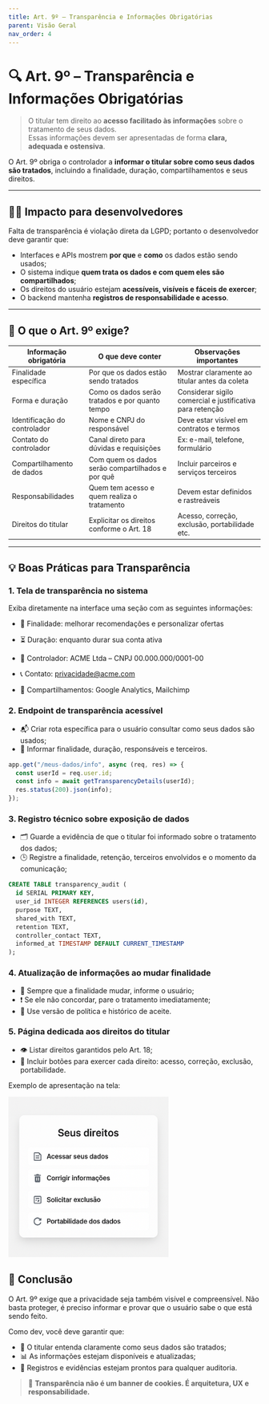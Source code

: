 ```yaml
---
title: Art. 9º – Transparência e Informações Obrigatórias
parent: Visão Geral
nav_order: 4
---
```


# 🔍 Art. 9º – Transparência e Informações Obrigatórias

> O titular tem direito ao **acesso facilitado às informações** sobre o tratamento de seus dados.  
> Essas informações devem ser apresentadas de forma **clara, adequada e ostensiva**.

O Art. 9º obriga o controlador a **informar o titular sobre como seus dados são tratados**, incluindo a finalidade, duração, compartilhamentos e seus direitos.

---

## 👨‍💻 Impacto para desenvolvedores

Falta de transparência é violação direta da LGPD; portanto o desenvolvedor deve garantir que:

- Interfaces e APIs mostrem **por que** e **como** os dados estão sendo usados;
- O sistema indique **quem trata os dados e com quem eles são compartilhados**;
- Os direitos do usuário estejam **acessíveis, visíveis e fáceis de exercer**;
- O backend mantenha **registros de responsabilidade e acesso**.

---

## 🔎 O que o Art. 9º exige?

| Informação obrigatória       | O que deve conter                                | Observações importantes                                   |
| ---------------------------- | ------------------------------------------------ | --------------------------------------------------------- |
| Finalidade específica        | Por que os dados estão sendo tratados            | Mostrar claramente ao titular antes da coleta             |
| Forma e duração              | Como os dados serão tratados e por quanto tempo  | Considerar sigilo comercial e justificativa para retenção |
| Identificação do controlador | Nome e CNPJ do responsável                       | Deve estar visível em contratos e termos                  |
| Contato do controlador       | Canal direto para dúvidas e requisições          | Ex: e-mail, telefone, formulário                          |
| Compartilhamento de dados    | Com quem os dados serão compartilhados e por quê | Incluir parceiros e serviços terceiros                    |
| Responsabilidades            | Quem tem acesso e quem realiza o tratamento      | Devem estar definidos e rastreáveis                       |
| Direitos do titular          | Explicitar os direitos conforme o Art. 18        | Acesso, correção, exclusão, portabilidade etc.            |

---

## 💡 Boas Práticas para Transparência

### 1. Tela de transparência no sistema

Exiba diretamente na interface uma seção com as seguintes informações:

- 📌 Finalidade: melhorar recomendações e personalizar ofertas

- ⏳ Duração: enquanto durar sua conta ativa

- 🏢 Controlador: ACME Ltda – CNPJ 00.000.000/0001-00

- 📞 Contato: privacidade@acme.com

- 🔗 Compartilhamentos: Google Analytics, Mailchimp

### 2. Endpoint de transparência acessível

- 📬 Criar rota específica para o usuário consultar como seus dados são usados;
- 🧾 Informar finalidade, duração, responsáveis e terceiros.

```js
app.get("/meus-dados/info", async (req, res) => {
  const userId = req.user.id;
  const info = await getTransparencyDetails(userId);
  res.status(200).json(info);
});
```

### 3. Registro técnico sobre exposição de dados

- 🗂️ Guarde a evidência de que o titular foi informado sobre o tratamento dos dados;
- 🕒 Registre a finalidade, retenção, terceiros envolvidos e o momento da comunicação;

```sql
CREATE TABLE transparency_audit (
  id SERIAL PRIMARY KEY,
  user_id INTEGER REFERENCES users(id),
  purpose TEXT,
  shared_with TEXT,
  retention TEXT,
  controller_contact TEXT,
  informed_at TIMESTAMP DEFAULT CURRENT_TIMESTAMP
);
```

### 4. Atualização de informações ao mudar finalidade

- 🔁 Sempre que a finalidade mudar, informe o usuário;
- ❗ Se ele não concordar, pare o tratamento imediatamente;
- 📅 Use versão de política e histórico de aceite.

### 5. Página dedicada aos direitos do titular

- 👁️ Listar direitos garantidos pelo Art. 18;
- 🔄 Incluir botões para exercer cada direito: acesso, correção, exclusão, portabilidade.

Exemplo de apresentação na tela:

<img src="../img/image.png" alt="Direitos do titular" width="320"/>

## 🎯 Conclusão

O Art. 9º exige que a privacidade seja também visível e compreensível.
Não basta proteger, é preciso informar e provar que o usuário sabe o que está sendo feito.

Como dev, você deve garantir que:

- 📢 O titular entenda claramente como seus dados são tratados;
- 📊 As informações estejam disponíveis e atualizadas;
- 🧾 Registros e evidências estejam prontos para qualquer auditoria.

> 🔐 **Transparência não é um banner de cookies. É arquitetura, UX e responsabilidade.**

